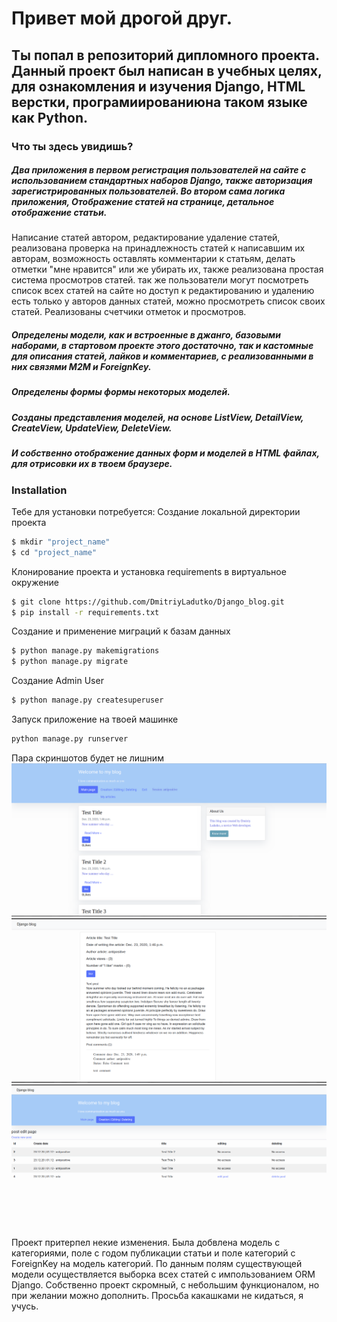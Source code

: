 # Привет мой дрогой друг.
## Ты попал в репозиторий дипломного проекта. Данный проект был написан в учебных целях, для ознакомления и изучения Django,  HTML верстки, програмиированиюна таком языке как Python.


### Что ты здесь увидишь?
##### Два приложения в первом регистрация пользователей на сайте с использованием стандартных наборов Django, также авторизация зарегистрированных пользователей.  Во втором сама логика приложения, Отображение статей на странице, детальное отображение статьи.
Написание статей автором, редактирование удаление статей, реализована проверка на принадлежность статей к написавшим их авторам, возможность оставлять комментарии к статьям, делать отметки "мне нравится" или же убирать их, также реализована простая система просмотров статей. так же пользователи могут посмотреть список всех статей на сайте но доступ к редактированию и удалению есть только у авторов данных статей, можно просмотреть список своих статей. Реализованы счетчики отметок и просмотров.

##### Определены модели, как и встроенные в джанго,  базовыми наборами, в стартовом проекте этого достаточно, так и кастомные для описания статей, лайков и комментариев, с реализованными в них связями M2M и ForeignKey.
##### Определены формы формы некоторых моделей.
##### Созданы представления моделей, на основе ListView, DetailView, CreateView, UpdateView, DeleteView.
##### И собственно отображение данных форм и моделей в HTML файлах, для отрисовки их в твоем браузере.


### Installation

Тебе для установки потребуется:
Создание локальной директории проекта
```sh
$ mkdir "project_name"
$ cd "project_name"
```

Клонирование проекта и установка requirements в виртуальное окружение
```sh
$ git clone https://github.com/DmitriyLadutko/Django_blog.git
$ pip install -r requirements.txt
```
Создание и применение миграций к базам данных
```sh
$ python manage.py makemigrations
$ python manage.py migrate
```
Создание Admin User
```sh
$ python manage.py createsuperuser
```
Запуск приложение на твоей машинке
```sh
python manage.py runserver
```
Пара скриншотов будет не лишним
![Image alt](https://github.com/DmitriyLadutko/Django_blog/blob/main/screenshots/%D0%A1%D0%BD%D0%B8%D0%BC%D0%BE%D0%BA%20%D1%8D%D0%BA%D1%80%D0%B0%D0%BD%D0%B0%20%D0%BE%D1%82%202020-12-23%2016-46-55.png)
![Image alt](https://github.com/DmitriyLadutko/Django_blog/blob/main/screenshots/%D0%A1%D0%BD%D0%B8%D0%BC%D0%BE%D0%BA%20%D1%8D%D0%BA%D1%80%D0%B0%D0%BD%D0%B0%20%D0%BE%D1%82%202020-12-23%2016-49-57.png)
![Image alt](https://github.com/DmitriyLadutko/Django_blog/blob/main/screenshots/%D0%A1%D0%BD%D0%B8%D0%BC%D0%BE%D0%BA%20%D1%8D%D0%BA%D1%80%D0%B0%D0%BD%D0%B0%20%D0%BE%D1%82%202020-12-23%2016-52-12.png)
Проект притерпел некие изменения. Была добвлена модель с категориями, поле с годом публикации статьи и поле категорий с ForeignKey на модель категорий.
По данным полям существующей модели осуществляется выборка всех статей с импользованием ORM Django.
Собственно проект скромный, с небольшим функционалом, но при желании можно дополнить. Просьба какашками не кидаться, я учусь.
